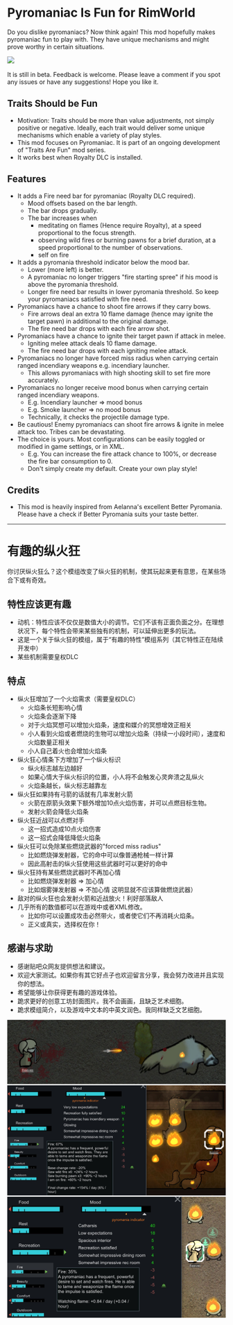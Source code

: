 # Pyromaniac Is Fun for RimWorld

Do you dislike pyromaniacs? Now think again! This mod hopefully makes pyromaniac fun to play with. They have unique mechanisms and might prove worthy in certain situations.

[<img src="https://i.imgur.com/N8E4pyP.png" height="50">](https://steamcommunity.com/workshop/filedetails/?id=2784048564)

It is still in beta. Feedback is welcome. Please leave a comment if you spot any issues or have any suggestions! Hope you like it.

## Traits Should be Fun

- Motivation: Traits should be more than value adjustments, not simply positive or negative. Ideally, each trait would deliver some unique mechanisms which enable a variety of play styles.
- This mod focuses on Pyromaniac. It is part of an ongoing development of "Traits Are Fun" mod series.
- It works best when Royalty DLC is installed.

## Features

- It adds a Fire need bar for pyromaniac (Royalty DLC required).
    - Mood offsets based on the bar length.
    - The bar drops gradually.
    - The bar increases when
        - meditating on flames (Hence require Royalty), at a speed proportional to the focus strength.
        - observing wild fires or burning pawns for a brief duration, at a speed proportional to the number of observations.
        - self on fire
- It adds a pyromania threshold indicator below the mood bar.
    - Lower (more left) is better.
    - A pyromaniac no longer triggers "fire starting spree" if his mood is above the pyromania threshold.
    - Longer fire need bar results in lower pyromania threshold. So keep your pyromaniacs satisfied with fire need.
- Pyromaniacs have a chance to shoot fire arrows if they carry bows.
    - Fire arrows deal an extra 10 flame damage (hence may ignite the target pawn) in additional to the original damage.
    - The fire need bar drops with each fire arrow shot.
- Pyromaniacs have a chance to ignite their target pawn if attack in melee.
    - Igniting melee attack deals 10 flame damage.
    - The fire need bar drops with each igniting melee attack.
- Pyromaniacs no longer have forced miss radius when carrying certain ranged incendiary weapons e.g. incendiary launcher.
    - This allows pyromaniacs with high shooting skill to set fire more accurately.
- Pyromaniacs no longer receive mood bonus when carrying certain ranged incendiary weapons.
    - E.g. Incendiary launcher => mood bonus
    - E.g. Smoke launcher => no mood bonus
    - Technically, it checks the projectile damage type.
- Be cautious! Enemy pyromaniacs can shoot fire arrows & ignite in melee attack too. Tribes can be devastating.
- The choice is yours. Most configurations can be easily toggled or modified in game settings, or in XML.
    - E.g. You can increase the fire attack chance to 100%, or decrease the fire bar consumption to 0.
    - Don't simply create my default. Create your own play style!


## Credits

- This mod is heavily inspired from Aelanna's excellent Better Pyromania. Please have a check if Better Pyromania suits your taste better.


---

# 有趣的纵火狂

你讨厌纵火狂么？这个模组改变了纵火狂的机制，使其玩起来更有意思，在某些场合下或有奇效。

## 特性应该更有趣

- 动机：特性应该不仅仅是数值大小的调节。它们不该有正面负面之分。在理想状况下，每个特性会带来某些独有的机制，可以延伸出更多的玩法。
- 这是一个关于纵火狂的模组，属于“有趣的特性”模组系列（其它特性正在陆续开发中）
- 某些机制需要皇权DLC

## 特点

- 纵火狂增加了一个火焰需求（需要皇权DLC）
    - 火焰条长短影响心情
    - 火焰条会逐渐下降
    - 对于火焰冥想可以增加火焰条，速度和媒介的冥想增效正相关
    - 小人看到火焰或者燃烧的生物可以增加火焰条（持续一小段时间），速度和火焰数量正相关
    - 小人自己着火也会增加火焰条
- 纵火狂心情条下方增加了一个纵火标识
    - 纵火标志越左边越好
    - 如果心情大于纵火标识的位置，小人将不会触发心灵奔溃之乱纵火
    - 火焰条越长，纵火标志越靠左
- 纵火狂如果持有弓箭的话就有几率发射火箭
    - 火箭在原箭头效果下额外增加10点火焰伤害，并可以点燃目标生物。
    - 发射火箭会降低火焰条
- 纵火狂近战可以点燃对手
    - 这一招式造成10点火焰伤害
    - 这一招式会降低降低火焰条
- 纵火狂可以免除某些燃烧武器的"forced miss radius"
    - 比如燃烧弹发射器，它的命中可以像普通枪械一样计算
    - 因此高射击的纵火狂使用这些武器时可以更好的命中
- 纵火狂持有某些燃烧武器时不再加心情
    - 比如燃烧弹发射器 => 加心情
    - 比如烟雾弹发射器 => 不加心情 这明显就不应该算做燃烧武器）
- 敌对的纵火狂也会发射火箭和近战放火！利好部落敌人
- 几乎所有的数值都可以在游戏中或者XML修改。
    - 比如你可以设置成攻击必然带火，或者使它们不再消耗火焰条。
    - 正义或真实，选择权在你！


## 感谢与求助

- 感谢贴吧众网友提供想法和建议。
- 欢迎大家测试。如果你有其它好点子也欢迎留言分享，我会努力改进并且实现你的想法。
- 希望能够让你获得更有趣的游戏体验。
- 跪求更好的创意工坊封面图片。我不会画画，且缺乏艺术细胞。
- 跪求模组简介，以及游戏中文本的中英文润色。我同样缺乏文艺细胞。


![](./About/Preview.png)
![](./About/Preview2.png)
![](./About/Preview3.png)
